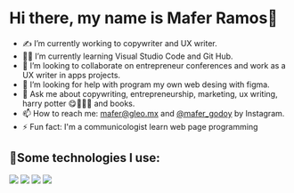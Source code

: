 # Hi there, my name is Mafer Ramos👋

- ✍️ I’m currently working to copywriter and UX writer.
- 👩‍💻 I’m currently learning Visual Studio Code and Git Hub.
- 🤩 I’m looking to collaborate on entrepreneur conferences and work as a UX writer in apps projects.
- 🤔 I’m looking for help with program my own web desing with figma.
- 💬 Ask me about copywriting, entrepreneurship, marketing, ux writing, harry potter 😋🦉🧙‍♀️ and books.
- 📫 How to reach me: mafer@gleo.mx and [@mafer_godoy](https://www.instagram.com/mafer_godoy/) by Instagram.
- ⚡ Fun fact: I'm a communicologist learn web page programming

## 🧠Some technologies I use:
<img src="https://img.shields.io/badge/HTML5-E34F26?style=for-the-badge&logo=html5&logoColor=white" /> <img src="https://img.shields.io/badge/CSS3-1572B6?style=for-the-badge&logo=css3&logoColor=white" /> <img src="https://img.shields.io/badge/JavaScript-323330?style=for-the-badge&logo=javascript&logoColor=F7DF1E" /> <img src="https://img.shields.io/badge/GitHub-100000?style=for-the-badge&logo=github&logoColor=white" />
